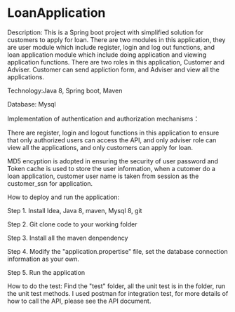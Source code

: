 # LoanApplication

Description: This is a Spring boot project with simplified solution for customers to apply for loan. There are two modules in this application, they are user module which include register, login and log out functions, and loan application module which include doing application and viewing application functions. There are two roles in this application, Customer and Adviser. Customer can send appliction form, and Adviser and view all the applications.

Technology:Java 8, Spring boot, Maven

Database: Mysql

Implementation of authentication and authorization mechanisms：

There are register, login and logout functions in this application to ensure that only authorized users can access the API, and only adviser role can view all the applications, and only customers can apply for loan.

MD5 encyption is adopted in ensuring the security of user password and Token cache is used to store the user information, when a cutomer do a loan application, customer user name is taken from session as the customer_ssn for application.

How to deploy and run the application:

Step 1. Install Idea, Java 8, maven, Mysql 8, git

Step 2. Git clone code to your working folder

Step 3. Install all the maven denpendency

Step 4. Modify the "application.propertise" file, set the database connection information as your own.

Step 5. Run the application

How to do the test:
Find the "test" folder, all the unit test is in the folder, run the unit test methods.
I used postman for integration test, for more details of how to call the API, please see the API document.

